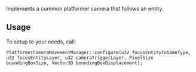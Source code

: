Implements a common platformer camera that follows an entity.

Usage
-----

To setup to your needs, call:

	PlatformerCameraMovementManager::configure(u32 focusEntityInGameType, u32 focusEntityLayer, u32 cameraTriggerLayer, PixelSize boundingBoxSize, Vector3D boundingBoxDisplacement);
